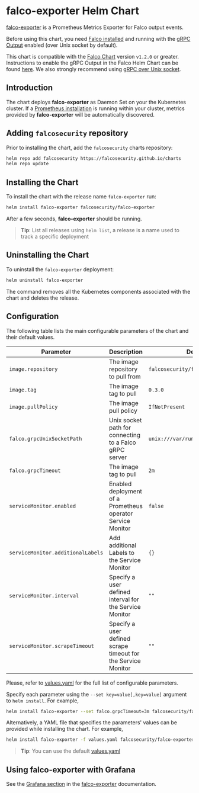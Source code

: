 # falco-exporter Helm Chart

[falco-exporter](https://github.com/falcosecurity/falco-exporter) is a Prometheus Metrics Exporter for Falco output events.

Before using this chart, you need [Falco installed](https://falco.org/docs/installation/) and running with the [gRPC Output](https://falco.org/docs/grpc/) enabled (over Unix socket by default).

This chart is compatible with the [Falco Chart](https://github.com/falcosecurity/charts/tree/master/falco) version `v1.2.0` or greater. Instructions to enable the gRPC Output in the Falco Helm Chart can be found [here](https://github.com/falcosecurity/charts/tree/master/falco#enabling-grpc). We also strongly recommend using [gRPC over Unix socket](https://github.com/falcosecurity/charts/tree/master/falco#grpc-over-unix-socket-default).


## Introduction

The chart deploys **falco-exporter** as Daemon Set on your the Kubernetes cluster. If a [Prometheus installation](https://github.com/helm/charts/tree/master/stable/prometheus) is running within your cluster, metrics provided by **falco-exporter** will be automatically discovered.

## Adding `falcosecurity` repository

Prior to installing the chart, add the `falcosecurity` charts repository:

```bash
helm repo add falcosecurity https://falcosecurity.github.io/charts
helm repo update
```

## Installing the Chart

To install the chart with the release name `falco-exporter` run:

```bash
helm install falco-exporter falcosecurity/falco-exporter
```

After a few seconds, **falco-exporter** should be running.

> **Tip**: List all releases using `helm list`, a release is a name used to track a specific deployment

## Uninstalling the Chart

To uninstall the `falco-exporter` deployment:

```bash
helm uninstall falco-exporter
```

The command removes all the Kubernetes components associated with the chart and deletes the release.

## Configuration

The following table lists the main configurable parameters of the chart and their default values.

| Parameter                        | Description                                                         | Default                                        |
| ---                              | ---                                                                 | ---                                            |
| `image.repository`               | The image repository to pull from                                   | `falcosecurity/falco-exporter`                 |
| `image.tag`                      | The image tag to pull                                               | `0.3.0`                                        |
| `image.pullPolicy`               | The image pull policy                                               | `IfNotPresent`                                 |
| `falco.grpcUnixSocketPath`       | Unix socket path for connecting to a Falco gRPC server              | `unix:///var/run/falco/falco.sock`             |
| `falco.grpcTimeout`              | The image tag to pull                                               | `2m`                                           |
| `serviceMonitor.enabled`         | Enabled deployment of a Prometheus operator Service Monitor         | `false`                                        |
| `serviceMonitor.additionalLabels`| Add additional Labels to the Service Monitor                        | `{}`                                           |
| `serviceMonitor.interval`        | Specify a user defined interval for the Service Monitor             | `""`                                           |
| `serviceMonitor.scrapeTimeout`   | Specify a user defined scrape timeout for the Service Monitor       | `""`                                           |

Please, refer to [values.yaml](./values.yaml) for the full list of configurable parameters.

Specify each parameter using the `--set key=value[,key=value]` argument to `helm install`. For example,

```bash
helm install falco-exporter --set falco.grpcTimeout=3m falcosecurity/falco-exporter
```

Alternatively, a YAML file that specifies the parameters' values can be provided while installing the chart. For example,

```bash
helm install falco-exporter -f values.yaml falcosecurity/falco-exporter
```

> **Tip**: You can use the default [values.yaml](values.yaml)

## Using falco-exporter with Grafana

See the [Grafana section](https://github.com/falcosecurity/falco-exporter#grafana) in the [falco-exporter](https://github.com/falcosecurity/falco-exporter) documentation.
